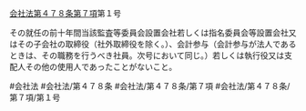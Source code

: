 [会社法第４７８条第７項](会社法＿＿＿＿第４７８条第７項)第１号

その就任の前十年間当該監査等委員会設置会社若しくは指名委員会等設置会社又はその子会社の取締役（社外取締役を除く。）、会計参与（会計参与が法人であるときは、その職務を行うべき社員。次号において同じ。）若しくは執行役又は支配人その他の使用人であったことがないこと。


#会社法
#会社法/第４７８条
#会社法/第４７８条/第７項
#会社法/第４７８条/第７項/第１号
